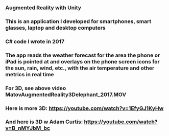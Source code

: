 ### Augmented Reality with Unity
### This is an application I developed for smartphones, smart glasses, laptop and desktop computers
### C# code I wrote in 2017
### The app reads the weather forecast for the area the phone or iPad is pointed at and overlays on the phone screen icons for the sun, rain, wind, etc., with the air temperature and other metrics in real time
### For 3D, see above video MatovAugmentedReality3Delephant_2017.MOV
### Here is more 3D: https://youtube.com/watch?v=1EfyGJ1KyHw
### And here is 3D w Adam Curtis: https://youtube.com/watch?v=B_nMYJbM_bc
